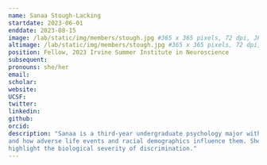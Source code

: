 ```yaml
---
name: Sanaa Stough-Lacking
startdate: 2023-06-01
enddate: 2023-08-15
image: /lab/static/img/members/stough.jpg #365 x 365 pixels, 72 dpi, JPG
altimage: /lab/static/img/members/stough.jpg #365 x 365 pixels, 72 dpi, JPG
position: Fellow, 2023 Irvine Summer Institute in Neuroscience
subsequent:
pronouns: she/her
email: 
scholar:
website:
UCSF:
twitter: 
linkedin: 
github: 
orcid:
description: "Sanaa is a third-year undergraduate psychology major with a minor in neuroscience at Texas A&M University. She is interested in the underlying mechanisms of executive functions 
and how adverse life events and racial demographics influence them. She wants to understand how trauma and race-based stress affect processes like decision-making and planning in order to 
highlight the biological severity of discrimination."
---
```

